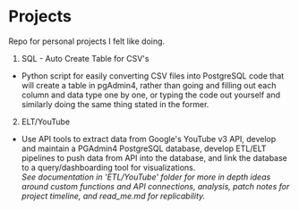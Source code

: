# Projects
Repo for personal projects I felt like doing.

1. SQL - Auto Create Table for CSV's
- Python script for easily converting CSV files into PostgreSQL code that will create a table in pgAdmin4, rather than going and filling out each column and data type one by one, or typing the code out yourself and similarly doing the same thing stated in the former.

2. ELT/YouTube
- Use API tools to extract data from Google's YouTube v3 API, develop and maintain a PGAdmin4 PostgreSQL database, develop ETL/ELT pipelines to push data from API into the database, and link the database to a query/dashboarding tool for visualizations.  \
*See documentation in 'ETL/YouTube' folder for more in depth ideas around custom functions and API connections, analysis, patch notes for project timeline, and read_me.md for replicability.*
